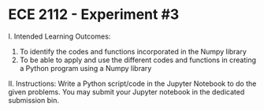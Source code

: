 # ECE 2112 - Experiment #3
I. Intended Learning Outcomes:
1. To identify the codes and functions incorporated in the Numpy library
2. To be able to apply and use the different codes and functions in creating a Python program using a Numpy library

II. Instructions: Write a Python script/code in the Jupyter Notebook to do the given problems. You may submit your Jupyter notebook in the dedicated submission bin.
